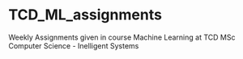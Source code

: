 # TCD_ML_assignments

Weekly Assignments given in course Machine Learning at TCD MSc Computer Science - Inelligent Systems
